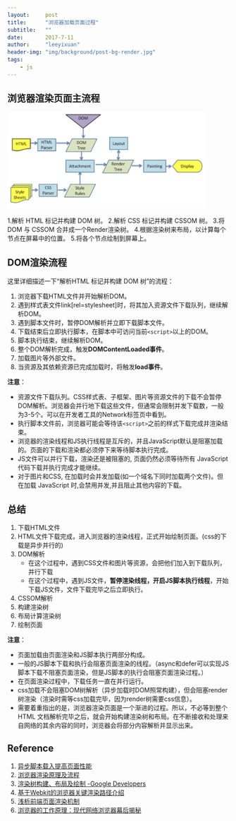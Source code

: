 ```yaml
---
layout:     post
title:      "浏览器加载页面过程"
subtitle:   ""
date:       2017-7-11
author:     "leeyixuan"
header-img: "img/background/post-bg-render.jpg"
tags:
    - js
---
```








## 浏览器渲染页面主流程

 <img class="shadow" width="450" src="https://www.github.com/CoolRabbit520/photos/raw/master/小书匠/1531706788129.png" />

1.解析 HTML 标记并构建 DOM 树。
2.解析 CSS 标记并构建 CSSOM 树。
3.将 DOM 与 CSSOM 合并成一个Render渲染树。
4.根据渲染树来布局，以计算每个节点在屏幕中的位置。
5.将各个节点绘制到屏幕上。


## DOM渲染流程
这里详细描述一下“解析HTML 标记并构建 DOM 树”的流程：

1. 浏览器下载HTML文件并开始解析DOM。
2. 遇到样式表文件link[rel=stylesheet]时，将其加入资源文件下载队列，继续解析DOM。
3. 遇到脚本文件时，暂停DOM解析并立即下载脚本文件。
4. 下载结束后立即执行脚本，在脚本中可访问当前`<script>`以上的DOM。
5. 脚本执行结束，继续解析DOM。
6.  整个DOM解析完成，触发**DOMContentLoaded事件**。
7.  加载图片等外部文件。
8.  当资源及其依赖资源已完成加载时，将触发**load事件**。

**注意**：
- 资源文件下载队列。CSS样式表、子框架、图片等资源文件的下载不会暂停DOM解析。浏览器会并行地下载这些文件，但通常会限制并发下载数，一般为3-5个。可以在开发者工具的Network标签页中看到。
- 执行脚本文件前，浏览器可能会等待该`<script>`之前的样式下载完成并渲染结束。
- 浏览器的渲染线程和JS执行线程是互斥的，并且JavaScript默认是阻塞加载的。页面的下载和渲染都必须停下来等待脚本执行完成。
- JS文件可以并行下载，渲染还是被阻塞的, 页面仍然必须等待所有 JavaScript 代码下载并执行完成才能继续。
- 对于图片和CSS, 在加载时会并发加载(如一个域名下同时加载两个文件)。但在加载 JavaScript 时,会禁用并发,并且阻止其他内容的下载。


## 总结




1. 下载HTML文件
2. HTML文件下载完成，进入浏览器的渲染线程，正式开始绘制页面。(css的下载是异步并行的)
3. DOM解析
	- 在这个过程中，遇到CSS文件和图片等资源，会把他们加入到下载队列，并行下载
	- 在这个过程中，遇到JS文件，**暂停渲染线程，开启JS脚本执行线程**，开始下载JS文件，文件下载完毕之后立即执行。
4. CSSOM解析
5. 构建渲染树
6. 布局计算渲染树
7. 绘制页面

**注意**：
- 页面加载由页面渲染和JS脚本执行两部分构成。
- 一般的JS脚本下载和执行会阻塞页面渲染的线程。（async和defer可以实现JS脚本下载不阻塞页面渲染，但是JS脚本的执行会阻塞页面渲染过程。）
- 在页面渲染过程中，下载任务一直在并行运行。
- css加载不会阻塞DOM树解析（异步加载时DOM照常构建），但会阻塞render树渲染（渲染时需等css加载完毕，因为render树需要css信息）。
- 需要着重指出的是，浏览器渲染页面是一个渐进的过程。所以，不必等到整个 HTML 文档解析完毕之后，就会开始构建渲染树和布局。在不断接收和处理来自网络的其余内容的同时，浏览器会将部分内容解析并显示出来。

## Reference

  
  
  1. [异步脚本载入提高页面性能](http://harttle.com/2016/05/18/async-javascript-loading.html
  )
  2. [浏览器渲染原理及流程 ](http://web.jobbole.com/91386/)
  3. [渲染树构建、布局及绘制 -Google Developers](https://developers.google.com/web/fundamentals/performance/critical-rendering-path/render-tree-construction)
  4. [基于Webkit的浏览器关键渲染路径介绍](http://www.cnblogs.com/wmhuang/p/7435639.html
  )
  5. [浅析前端页面渲染机制](http://web.jobbole.com/90961/)
  6. [浏览器的工作原理：现代网络浏览器幕后揭秘 ](https://www.html5rocks.com/zh/tutorials/internals/howbrowserswork/)

